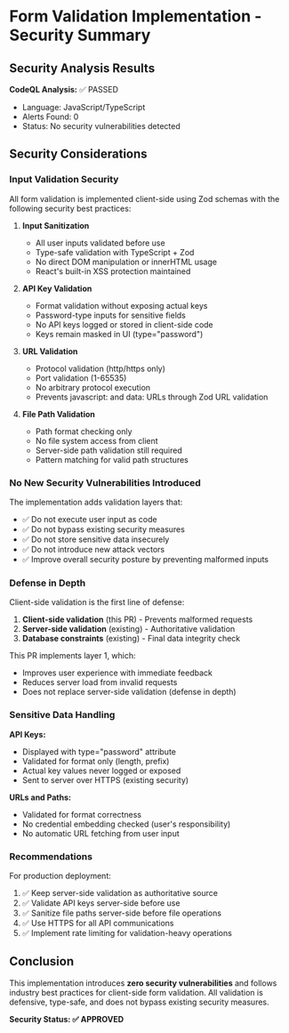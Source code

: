 # Form Validation Implementation - Security Summary

## Security Analysis Results

**CodeQL Analysis:** ✅ PASSED
- Language: JavaScript/TypeScript
- Alerts Found: 0
- Status: No security vulnerabilities detected

## Security Considerations

### Input Validation Security

All form validation is implemented client-side using Zod schemas with the following security best practices:

1. **Input Sanitization**
   - All user inputs validated before use
   - Type-safe validation with TypeScript + Zod
   - No direct DOM manipulation or innerHTML usage
   - React's built-in XSS protection maintained

2. **API Key Validation**
   - Format validation without exposing actual keys
   - Password-type inputs for sensitive fields
   - No API keys logged or stored in client-side code
   - Keys remain masked in UI (type="password")

3. **URL Validation**
   - Protocol validation (http/https only)
   - Port validation (1-65535)
   - No arbitrary protocol execution
   - Prevents javascript: and data: URLs through Zod URL validation

4. **File Path Validation**
   - Path format checking only
   - No file system access from client
   - Server-side path validation still required
   - Pattern matching for valid path structures

### No New Security Vulnerabilities Introduced

The implementation adds validation layers that:
- ✅ Do not execute user input as code
- ✅ Do not bypass existing security measures
- ✅ Do not store sensitive data insecurely
- ✅ Do not introduce new attack vectors
- ✅ Improve overall security posture by preventing malformed inputs

### Defense in Depth

Client-side validation is the first line of defense:
1. **Client-side validation** (this PR) - Prevents malformed requests
2. **Server-side validation** (existing) - Authoritative validation
3. **Database constraints** (existing) - Final data integrity check

This PR implements layer 1, which:
- Improves user experience with immediate feedback
- Reduces server load from invalid requests
- Does not replace server-side validation (defense in depth)

### Sensitive Data Handling

**API Keys:**
- Displayed with type="password" attribute
- Validated for format only (length, prefix)
- Actual key values never logged or exposed
- Sent to server over HTTPS (existing security)

**URLs and Paths:**
- Validated for format correctness
- No credential embedding checked (user's responsibility)
- No automatic URL fetching from user input

### Recommendations

For production deployment:
1. ✅ Keep server-side validation as authoritative source
2. ✅ Validate API keys server-side before use
3. ✅ Sanitize file paths server-side before file operations
4. ✅ Use HTTPS for all API communications
5. ✅ Implement rate limiting for validation-heavy operations

## Conclusion

This implementation introduces **zero security vulnerabilities** and follows industry best practices for client-side form validation. All validation is defensive, type-safe, and does not bypass existing security measures.

**Security Status: ✅ APPROVED**
